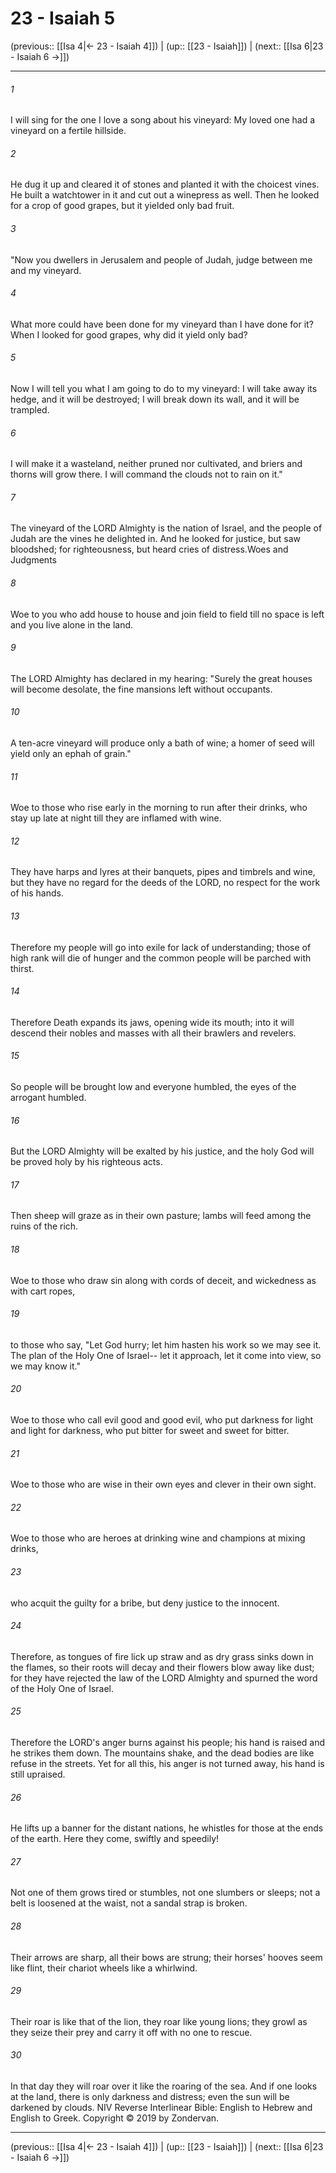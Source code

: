 # 23 - Isaiah 5

(previous:: [[Isa 4|← 23 - Isaiah 4]]) | (up:: [[23 - Isaiah]]) | (next:: [[Isa 6|23 - Isaiah 6 →]])

***


###### 1 
I will sing for the one I love a song about his vineyard: My loved one had a vineyard on a fertile hillside. 

###### 2 
He dug it up and cleared it of stones and planted it with the choicest vines. He built a watchtower in it and cut out a winepress as well. Then he looked for a crop of good grapes, but it yielded only bad fruit. 

###### 3 
"Now you dwellers in Jerusalem and people of Judah, judge between me and my vineyard. 

###### 4 
What more could have been done for my vineyard than I have done for it? When I looked for good grapes, why did it yield only bad? 

###### 5 
Now I will tell you what I am going to do to my vineyard: I will take away its hedge, and it will be destroyed; I will break down its wall, and it will be trampled. 

###### 6 
I will make it a wasteland, neither pruned nor cultivated, and briers and thorns will grow there. I will command the clouds not to rain on it." 

###### 7 
The vineyard of the LORD Almighty is the nation of Israel, and the people of Judah are the vines he delighted in. And he looked for justice, but saw bloodshed; for righteousness, but heard cries of distress.Woes and Judgments 

###### 8 
Woe to you who add house to house and join field to field till no space is left and you live alone in the land. 

###### 9 
The LORD Almighty has declared in my hearing: "Surely the great houses will become desolate, the fine mansions left without occupants. 

###### 10 
A ten-acre vineyard will produce only a bath of wine; a homer of seed will yield only an ephah of grain." 

###### 11 
Woe to those who rise early in the morning to run after their drinks, who stay up late at night till they are inflamed with wine. 

###### 12 
They have harps and lyres at their banquets, pipes and timbrels and wine, but they have no regard for the deeds of the LORD, no respect for the work of his hands. 

###### 13 
Therefore my people will go into exile for lack of understanding; those of high rank will die of hunger and the common people will be parched with thirst. 

###### 14 
Therefore Death expands its jaws, opening wide its mouth; into it will descend their nobles and masses with all their brawlers and revelers. 

###### 15 
So people will be brought low and everyone humbled, the eyes of the arrogant humbled. 

###### 16 
But the LORD Almighty will be exalted by his justice, and the holy God will be proved holy by his righteous acts. 

###### 17 
Then sheep will graze as in their own pasture; lambs will feed among the ruins of the rich. 

###### 18 
Woe to those who draw sin along with cords of deceit, and wickedness as with cart ropes, 

###### 19 
to those who say, "Let God hurry; let him hasten his work so we may see it. The plan of the Holy One of Israel-- let it approach, let it come into view, so we may know it." 

###### 20 
Woe to those who call evil good and good evil, who put darkness for light and light for darkness, who put bitter for sweet and sweet for bitter. 

###### 21 
Woe to those who are wise in their own eyes and clever in their own sight. 

###### 22 
Woe to those who are heroes at drinking wine and champions at mixing drinks, 

###### 23 
who acquit the guilty for a bribe, but deny justice to the innocent. 

###### 24 
Therefore, as tongues of fire lick up straw and as dry grass sinks down in the flames, so their roots will decay and their flowers blow away like dust; for they have rejected the law of the LORD Almighty and spurned the word of the Holy One of Israel. 

###### 25 
Therefore the LORD's anger burns against his people; his hand is raised and he strikes them down. The mountains shake, and the dead bodies are like refuse in the streets. Yet for all this, his anger is not turned away, his hand is still upraised. 

###### 26 
He lifts up a banner for the distant nations, he whistles for those at the ends of the earth. Here they come, swiftly and speedily! 

###### 27 
Not one of them grows tired or stumbles, not one slumbers or sleeps; not a belt is loosened at the waist, not a sandal strap is broken. 

###### 28 
Their arrows are sharp, all their bows are strung; their horses' hooves seem like flint, their chariot wheels like a whirlwind. 

###### 29 
Their roar is like that of the lion, they roar like young lions; they growl as they seize their prey and carry it off with no one to rescue. 

###### 30 
In that day they will roar over it like the roaring of the sea. And if one looks at the land, there is only darkness and distress; even the sun will be darkened by clouds. NIV Reverse Interlinear Bible: English to Hebrew and English to Greek. Copyright © 2019 by Zondervan.

***

(previous:: [[Isa 4|← 23 - Isaiah 4]]) | (up:: [[23 - Isaiah]]) | (next:: [[Isa 6|23 - Isaiah 6 →]])
